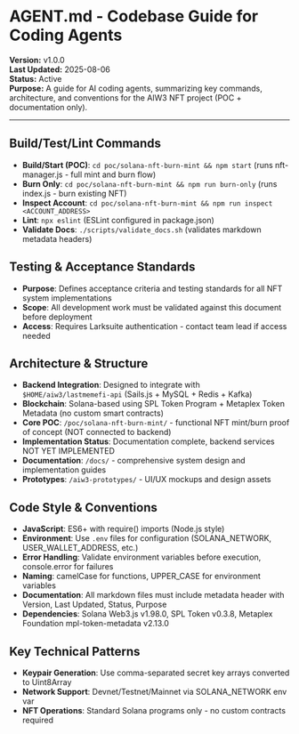 # AGENT.md - Codebase Guide for Coding Agents

<!-- Document Metadata -->
**Version:** v1.0.0  
**Last Updated:** 2025-08-06  
**Status:** Active  
**Purpose:** A guide for AI coding agents, summarizing key commands, architecture, and conventions for the AIW3 NFT project (POC + documentation only).

---

## Build/Test/Lint Commands
- **Build/Start (POC)**: `cd poc/solana-nft-burn-mint && npm start` (runs nft-manager.js - full mint and burn flow)
- **Burn Only**: `cd poc/solana-nft-burn-mint && npm run burn-only` (runs index.js - burn existing NFT)
- **Inspect Account**: `cd poc/solana-nft-burn-mint && npm run inspect <ACCOUNT_ADDRESS>`
- **Lint**: `npx eslint` (ESLint configured in package.json)
- **Validate Docs**: `./scripts/validate_docs.sh` (validates markdown metadata headers)

## Testing & Acceptance Standards

- **Purpose**: Defines acceptance criteria and testing standards for all NFT system implementations
- **Scope**: All development work must be validated against this document before deployment
- **Access**: Requires Larksuite authentication - contact team lead if access needed

## Architecture & Structure
- **Backend Integration**: Designed to integrate with `$HOME/aiw3/lastmemefi-api` (Sails.js + MySQL + Redis + Kafka)
- **Blockchain**: Solana-based using SPL Token Program + Metaplex Token Metadata (no custom smart contracts)
- **Core POC**: `/poc/solana-nft-burn-mint/` - functional NFT mint/burn proof of concept (NOT connected to backend)
- **Implementation Status**: Documentation complete, backend services NOT YET IMPLEMENTED
- **Documentation**: `/docs/` - comprehensive system design and implementation guides
- **Prototypes**: `/aiw3-prototypes/` - UI/UX mockups and design assets

## Code Style & Conventions
- **JavaScript**: ES6+ with require() imports (Node.js style)
- **Environment**: Use `.env` files for configuration (SOLANA_NETWORK, USER_WALLET_ADDRESS, etc.)
- **Error Handling**: Validate environment variables before execution, console.error for failures
- **Naming**: camelCase for functions, UPPER_CASE for environment variables
- **Documentation**: All markdown files must include metadata header with Version, Last Updated, Status, Purpose
- **Dependencies**: Solana Web3.js v1.98.0, SPL Token v0.3.8, Metaplex Foundation mpl-token-metadata v2.13.0

## Key Technical Patterns
- **Keypair Generation**: Use comma-separated secret key arrays converted to Uint8Array
- **Network Support**: Devnet/Testnet/Mainnet via SOLANA_NETWORK env var
- **NFT Operations**: Standard Solana programs only - no custom contracts required
